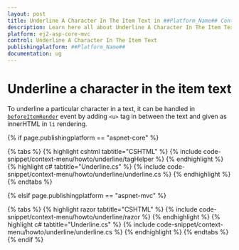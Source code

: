 ```yaml
---
layout: post
title: Underline A Character In The Item Text in ##Platform_Name## Context Menu Component
description: Learn here all about Underline A Character In The Item Text in Syncfusion ##Platform_Name## Context Menu component of syncfusion and more.
platform: ej2-asp-core-mvc
control: Underline A Character In The Item Text
publishingplatform: ##Platform_Name##
documentation: ug
---
```


# Underline a character in the item text

To underline a particular character in a text, it can be handled in [`beforeItemRender`](https://help.syncfusion.com/cr/cref_files/aspnetcore-js2/aspnetcore/Syncfusion.EJ2~Syncfusion.EJ2.Navigations.ContextMenu~BeforeItemRender.html)
event by adding `<u>` tag in between the text and given as innerHTML in `li` rendering.

{% if page.publishingplatform == "aspnet-core" %}

{% tabs %}
{% highlight cshtml tabtitle="CSHTML" %}
{% include code-snippet/context-menu/howto/underline/tagHelper %}
{% endhighlight %}
{% highlight c# tabtitle="Underline.cs" %}
{% include code-snippet/context-menu/howto/underline/underline.cs %}
{% endhighlight %}
{% endtabs %}

{% elsif page.publishingplatform == "aspnet-mvc" %}

{% tabs %}
{% highlight razor tabtitle="CSHTML" %}
{% include code-snippet/context-menu/howto/underline/razor %}
{% endhighlight %}
{% highlight c# tabtitle="Underline.cs" %}
{% include code-snippet/context-menu/howto/underline/underline.cs %}
{% endhighlight %}
{% endtabs %}
{% endif %}


